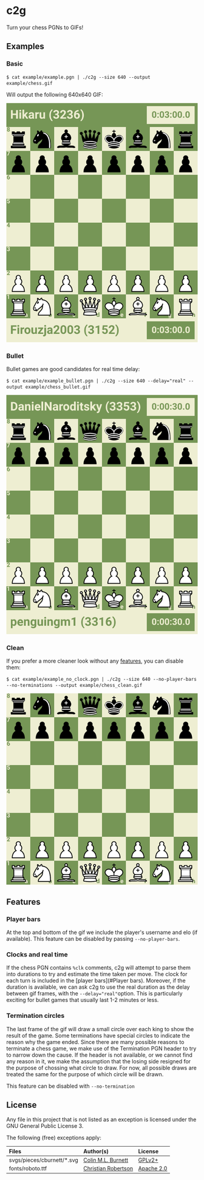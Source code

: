 # c2g

Turn your chess PGNs to GIFs!

## Examples

### Basic
```
$ cat example/example.pgn | ./c2g --size 640 --output example/chess.gif
```

Will output the following 640x640 GIF:

![Example](/example/chess.gif)

### Bullet

Bullet games are good candidates for real time delay:
```
$ cat example/example_bullet.pgn | ./c2g --size 640 --delay="real" --output example/chess_bullet.gif
```

![Example-Bullet](/example/chess_bullet.gif)

### Clean

If you prefer a more cleaner look without any [features](#Features), you can disable them:
```
$ cat example/example_no_clock.pgn | ./c2g --size 640 --no-player-bars --no-terminations --output example/chess_clean.gif
```

![Example-Clean](/example/chess_clean.gif)

## Features

### Player bars

At the top and bottom of the gif we include the player's username and elo (if available). This feature can be disabled by passing `--no-player-bars`.

### Clocks and real time

If the chess PGN contains `%clk` comments, c2g will attempt to parse them into durations to try and estimate the time taken per move. The clock for each turn is included in the [player bars](#Player bars). Moreover, if the duration is available, we can ask c2g to use the real duration as the delay between gif frames, with the `--delay="real"`option. This is particularly exciting for bullet games that usually last 1-2 minutes or less.

### Termination circles

The last frame of the gif will draw a small circle over each king to show the result of the game. Some terminations have special circles to indicate the reason why the game ended. Since there are many possible reasons to terminate a chess game, we make use of the Termination PGN header to try to narrow down the cause. If the header is not available, or we cannot find any reason in it, we make the assumption that the losing side resigned for the purpose of chossing what circle to draw. For now, all possible draws are treated the same for the purpose of which circle will be drawn.

This feature can be disabled with `--no-termination`

## License

Any file in this project that is not listed as an exception is licensed under the GNU General Public License 3.

The following (free) exceptions apply:

| Files | Author(s) | License |
| :-- | :-- | :-- |
| svgs/pieces/cburnett/*.svg | [Colin M.L. Burnett](https://en.wikipedia.org/wiki/User:Cburnett) | [GPLv2+](https://www.gnu.org/licenses/gpl-2.0.txt) |
| fonts/roboto.ttf | [Christian Robertson](https://fonts.google.com/specimen/Roboto) | [Apache 2.0](https://www.apache.org/licenses/LICENSE-2.0) |
